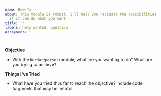 ```yaml
---
name: How-To
about: This module is robust. I'll help you navigate the possibilities and determine
  if it can do what you want
title: ''
labels: help wanted, question
assignees: ''

---
```


**Objective**
- With the `hurdat2parser` module, what are you wanting to do? What are you trying to achieve?

**Things I've Tried**
- What have you tried thus far to reach the objective? Include code fragments that may be helpful.
